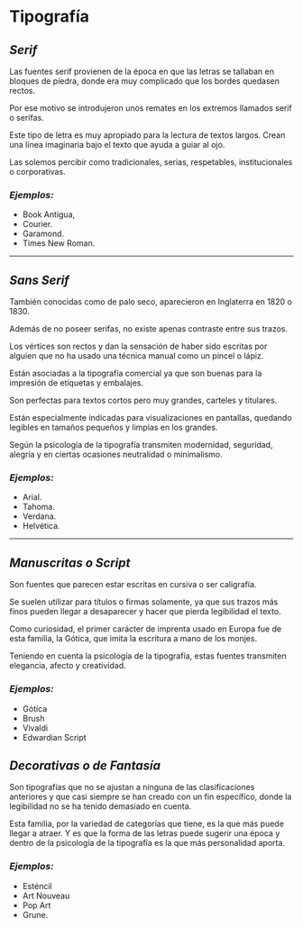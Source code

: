 Tipografía
===

## ***Serif***

Las fuentes serif provienen de la época en que las letras se tallaban en bloques de piedra, donde era muy complicado que los bordes quedasen rectos. 

Por ese motivo se introdujeron unos remates en los extremos llamados serif o serifas.

Este tipo de letra es muy apropiado para la lectura de textos largos. 
Crean una línea imaginaria bajo el texto que ayuda a guiar al ojo.

Las solemos percibir como tradicionales, serias, respetables, institucionales o corporativas.

### ***Ejemplos:*** 

+ Book Antigua, 
+ Courier. 
+ Garamond.
+ Times New Roman.

___

## ***Sans Serif***

También conocidas como de palo seco, aparecieron en Inglaterra en 1820 o 1830. 

Además de no poseer serifas, no existe apenas contraste entre sus trazos. 

Los vértices son rectos y dan la sensación de haber sido escritas por alguien que no ha usado una técnica manual como un pincel o lápiz.

Están asociadas a la tipografía comercial ya que son buenas para la impresión de etiquetas y embalajes.

Son perfectas para textos cortos pero muy grandes, carteles y titulares. 

Están especialmente indicadas para visualizaciones en pantallas, quedando legibles en tamaños pequeños y limpias en los grandes.

Según la psicología de la tipografía transmiten modernidad, seguridad, alegría y en ciertas ocasiones neutralidad o minimalismo.

### ***Ejemplos:*** 

+ Arial. 
+ Tahoma. 
+ Verdana.
+ Helvética.

___

## ***Manuscritas o Script***

Son fuentes que parecen estar escritas en cursiva o ser caligrafía. 

Se suelen utilizar para títulos o firmas solamente, ya que sus trazos más finos pueden llegar a desaparecer y hacer que pierda legibilidad el texto.

Como curiosidad, el primer carácter de imprenta usado en Europa fue de esta familia, la Gótica, que imita la escritura a mano de los monjes.

Teniendo en cuenta la psicología de la tipografía, estas fuentes transmiten elegancia, afecto y creatividad.

### ***Ejemplos:*** 
+ Gótica 
+ Brush 
+ Vivaldi 
+ Edwardian Script

## ***Decorativas o de Fantasía***

Son tipografías que no se ajustan a ninguna de las clasificaciones anteriores y que casi siempre se han creado con un fin específico, donde la legibilidad no se ha tenido demasiado en cuenta.

Esta familia, por la variedad de categorías que tiene, es la que más puede llegar a atraer. Y es que la forma de las letras puede sugerir una época y dentro de la psicología de la tipografía es la que más personalidad aporta.

### ***Ejemplos:*** 
+ Esténcil
+ Art Nouveau
+ Pop Art
+ Grune.